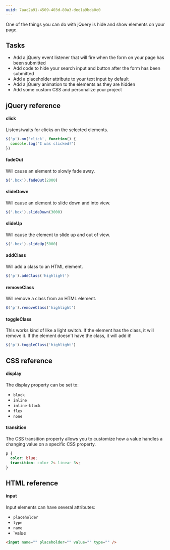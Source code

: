 ```yaml
---
uuid: 7aac2a91-4509-403d-80a3-dec1a9bda0c0
---
```



One of the things you can do with jQuery is hide and show elements on your page.

## Tasks
- Add a jQuery event listener that will fire when the form on your page has been submitted
- Add code to hide your search input and button after the form has been submitted
- Add a placeholder attribute to your text input by default
- Add a jQuery animation to the elements as they are hidden
- Add some custom CSS and personalize your project

## jQuery reference

#### click

Listens/waits for clicks on the selected elements.

```javascript
$('p').on('click', function() {
  console.log("I was clicked!")
})
```

#### fadeOut

Will cause an element to slowly fade away.
```javascript
$('.box').fadeOut(2000)
```

#### slideDown

Will cause an element to slide down and into view.

```javascript
$('.box').slideDown(3000)
```

#### slideUp

Will cause the element to slide up and out of view.

```javascript
$('.box').slideUp(5000)
```

#### addClass

Will add a class to an HTML element.

```javascript
$('p').addClass('highlight')
```

#### removeClass

Will remove a class from an HTML element.

```javascript
$('p').removeClass('highlight')
```

#### toggleClass

This works kind of like a light switch. If the element has the class, it will remove it. If the element doesn't have the class, it will add it!

```javascript
$('p').toggleClass('highlight')
```

## CSS reference

#### display

The display property can be set to:

- `block`
- `inline`
- `inline-block`
- `flex`
- `none`

#### transition

The CSS transition property allows you to customize how a value handles a changing value on a specific CSS property.

```css
p {
  color: blue;
  transition: color 2s linear 3s;
}
```

## HTML reference

#### input

Input elements can have several attributes:

- `placeholder`
- `type`
- `name`
- `value

```html
<input name="" placeholder="" value="" type="" />
```
